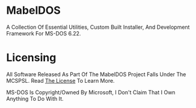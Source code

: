 # MabelDOS
A Collection Of Essential Utilities, Custom Built Installer, And Development Framework For MS-DOS 6.22.

# Licensing
All Software Released As Part Of The MabelDOS Project Falls Under The MCSPSL. Read <a href="https://github.com/MabelMedia-LLC/MCSPSL">The License</a> To Learn More.

MS-DOS Is Copyright/Owned By Microsoft, I Don't Claim That I Own Anything To Do With It.

